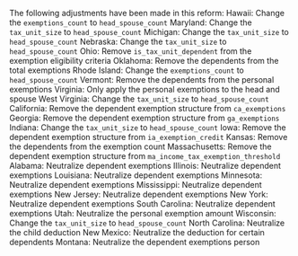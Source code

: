 The following adjustments have been made in this reform:
Hawaii: Change the `exemptions_count` to `head_spouse_count`
Maryland: Change the `tax_unit_size` to `head_spouse_count`
Michigan: Change the `tax_unit_size` to `head_spouse_count`
Nebraska: Change the `tax_unit_size` to `head_spouse_count`
Ohio: Remove `is_tax_unit_dependent` from the exemption eligibility criteria
Oklahoma: Remove the dependents from the total exemptions
Rhode Island: Change the `exemptions_count` to `head_spouse_count`
Vermont: Remove the dependents from the personal exemptions
Virginia: Only apply the personal exemptions to the head and spouse
West Virginia: Change the `tax_unit_size` to `head_spouse_count`
California: Remove the dependent exemption structure from `ca_exemptions`
Georgia: Remove the dependent exemption structure from `ga_exemptions`
Indiana:  Change the `tax_unit_size` to `head_spouse_count`
Iowa: Remove the dependent exemption structure from `ia_exemption_credit`
Kansas: Remove the dependents from the exemption count
Massachusetts: Remove the dependent exemption structure from `ma_income_tax_exemption_threshold`
Alabama: Neutralize dependent exemptions
Illinois: Neutralize dependent exemptions
Louisiana: Neutralize dependent exemptions
Minnesota: Neutralize dependent exemptions
Mississippi: Neutralize dependent exemptions
New Jersey: Neutralize dependent exemptions
New York: Neutralize dependent exemptions
South Carolina: Neutralize dependent exemptions
Utah: Neutralize the personal exemption amount
Wisconsin: Change the `tax_unit_size` to `head_spouse_count`
North Carolina: Neutralize the child deduction
New Mexico: Neutralize the deduction for certain dependents
Montana: Neutralize the dependent exemptions person

